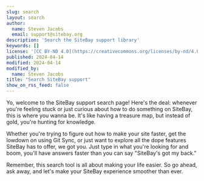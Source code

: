 ```yaml
---
slug: search
layout: search
author:
  name: Steven Jacobs
  email: support@sitebay.org
description: 'Search the SiteBay support library'
keywords: []
license: '[CC BY-ND 4.0](https://creativecommons.org/licenses/by-nd/4.0)'
published: 2024-04-14
modified: 2024-04-14
modified_by:
  name: Steven Jacobs
title: "Search SiteBay support"
show_on_rss_feed: false
---
```


Yo, welcome to the SiteBay support search page! Here's the deal: whenever you're feeling stuck or just curious about how to do something on SiteBay, this is where you wanna be. It's like having a treasure map, but instead of gold, you're hunting for knowledge.

Whether you're trying to figure out how to make your site faster, get the lowdown on using Git Sync, or just want to explore all the dope features SiteBay has to offer, we got you. Just type in what you're looking for and boom, you'll have answers faster than you can say "SiteBay's got my back."

Remember, this search tool is all about making your life easier. So go ahead, ask away, and let's make your SiteBay experience smoother than ever.